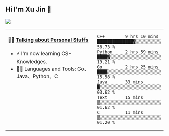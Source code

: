 
## Hi I'm Xu Jin 👋
![](https://komarev.com/ghpvc/?username=jiayouxujin&color=brightgreen&label=PROFILE+VIEWS)



<table align="center">
<tr>
<td valign="top" width="60%">

#### 🏋️‍♀️ <a href="https://github.com/jiayouxujin" target="_blank">Talking about Personal Stuffs</a>
<!-- recent_releases starts -->

- ⚡  I'm now learning CS-Knowledges.  
- 🏊‍♂️ Languages and Tools: Go、Java、Python、C
<!-- recent_releases ends -->
</td>
<td>
 
<!--START_SECTION:waka-->

```text
C++        9 hrs 10 mins   ██████████████▓░░░░░░░░░░   58.73 %
Python     2 hrs 59 mins   ████▓░░░░░░░░░░░░░░░░░░░░   19.21 %
Go         2 hrs 25 mins   ████░░░░░░░░░░░░░░░░░░░░░   15.58 %
Java       33 mins         █░░░░░░░░░░░░░░░░░░░░░░░░   03.62 %
Text       15 mins         ▒░░░░░░░░░░░░░░░░░░░░░░░░   01.62 %
C          11 mins         ▒░░░░░░░░░░░░░░░░░░░░░░░░   01.20 %
```

<!--END_SECTION:waka-->
 
</td>
</tr>
</table>





